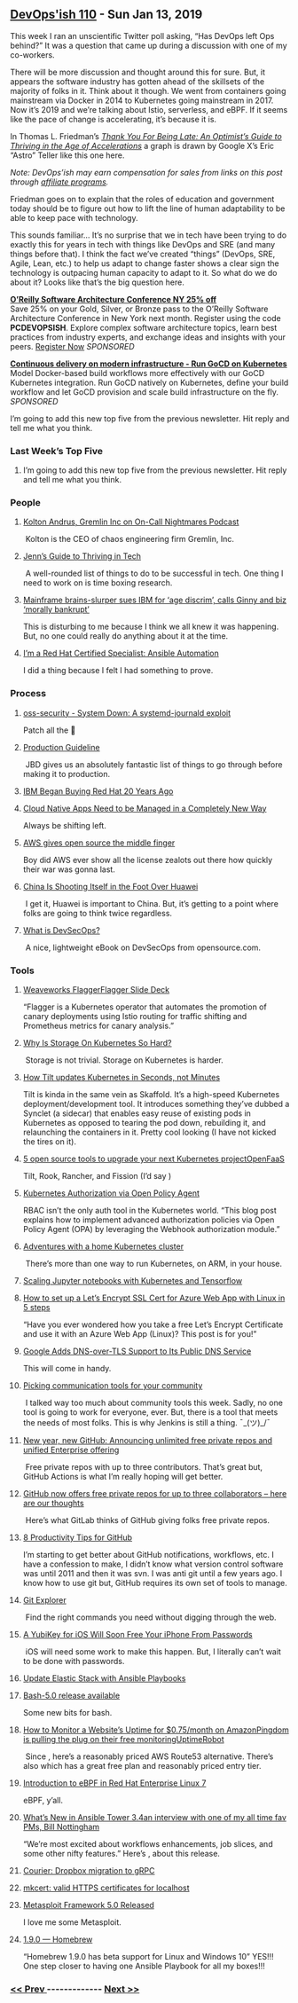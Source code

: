 ## [DevOps'ish 110](https://devopsish.com/110) - Sun Jan 13, 2019

This week I ran an unscientific Twitter poll asking, “Has DevOps left Ops behind?” It was a question that came up during a discussion with one of my co-workers.

There will be more discussion and thought around this for sure. But, it appears the software industry has gotten ahead of the skillsets of the majority of folks in it. Think about it though. We went from containers going mainstream via Docker in 2014 to Kubernetes going mainstream in 2017. Now it’s 2019 and we’re talking about Istio, serverless, and eBPF. If it seems like the pace of change is accelerating, it’s because it is.

In Thomas L. Friedman’s <a href="https://amzn.to/2SSD4mr"><em>Thank You For Being Late: An Optimist’s Guide to Thriving in the Age of Accelerations</em></a> a graph is drawn by Google X’s Eric “Astro” Teller like this one here.

<em>Note: DevOps’ish may earn compensation for sales from links on this post through <a href="../terms/">affiliate programs</a>.</em>

Friedman goes on to explain that the roles of education and government today should be to figure out how to lift the line of human adaptability to be able to keep pace with technology.

This sounds familiar… It’s no surprise that we in tech have been trying to do exactly this for years in tech with things like DevOps and SRE (and many things before that). I think the fact we’ve created “things” (DevOps, SRE, Agile, Lean, etc.) to help us adapt to change faster shows a clear sign the technology is outpacing human capacity to adapt to it. So what do we do about it? Looks like that’s the big question here.

<a href="http://www.oreilly.com/pub/cpc/187994"><strong>O’Reilly Software Architecture Conference NY 25% off</strong></a><br/>Save 25% on your Gold, Silver, or Bronze pass to the O’Reilly Software Architecture Conference in New York next month. Register using the code <strong>PCDEVOPSISH</strong>. Explore complex software architecture topics, learn best practices from industry experts, and exchange ideas and insights with your peers. <a href="http://www.oreilly.com/pub/cpc/187994">Register Now</a> <em>SPONSORED</em>

<a href="https://www.gocd.org/kubernetes"><strong>Continuous delivery on modern infrastructure - Run GoCD on Kubernetes</strong></a><br/>Model Docker-based build workflows more effectively with our GoCD Kubernetes integration. Run GoCD natively on Kubernetes, define your build workflow and let GoCD provision and scale build infrastructure on the fly. <em>SPONSORED</em>

I’m going to add this new top five from the previous newsletter. Hit reply and tell me what you think.

### Last Week’s Top Five

1. []()

    I’m going to add this new top five from the previous newsletter. Hit reply and tell me what you think.
### People

1. [Kolton Andrus, Gremlin Inc on On-Call Nightmares Podcast](https://www.podomatic.com/podcasts/oncallnightmares/episodes/2019-01-10T07_28_49-08_00)

     Kolton is the CEO of chaos engineering firm Gremlin, Inc.
1. [Jenn’s Guide to Thriving in Tech](https://dev.to/geekgalgroks/jenns-guide-to-thriving-in-tech-4k91)

     A well-rounded list of things to do to be successful in tech. One thing I need to work on is time boxing research.
1. [Mainframe brains-slurper sues IBM for ‘age discrim’, calls Ginny and biz ‘morally bankrupt’](https://www.theregister.co.uk/2019/01/07/ibm_age_discrimination_lawsuit/)

     This is disturbing to me because I think we all knew it was happening. But, no one could really do anything about it at the time.
1. [I’m a Red Hat Certified Specialist: Ansible Automation](https://chrisshort.net/im-a-red-hat-certified-specialist-ansible-automation/)

     I did a thing because I felt I had something to prove.
### Process

1. [oss-security - System Down: A systemd-journald exploit](https://www.openwall.com/lists/oss-security/2019/01/09/3)

     Patch all the 🍑
1. [Production Guideline](https://medium.com/@rakyll/production-guideline-9d5d10c8f1e)

     JBD gives us an absolutely fantastic list of things to go through before making it to production.
1. [IBM Began Buying Red Hat 20 Years Ago](https://www.linuxjournal.com/content/ibm-began-buying-red-hat-20-years-ago)

    
1. [Cloud Native Apps Need to be Managed in a Completely New Way](https://thenewstack.io/cloud-native-apps-need-to-be-managed-in-a-completely-new-way/)

     Always be shifting left.
1. [AWS gives open source the middle finger](https://techcrunch.com/2019/01/09/aws-gives-open-source-the-middle-finger/)

     Boy did AWS ever show all the license zealots out there how quickly their war was gonna last.
1. [China Is Shooting Itself in the Foot Over Huawei](https://foreignpolicy.com/2019/01/07/china-is-shooting-itself-in-the-foot-over-huawei/)

     I get it, Huawei is important to China. But, it’s getting to a point where folks are going to think twice regardless.
1. [What is DevSecOps?](https://opensource.com/article/19/1/what-devsecops)

     A nice, lightweight eBook on DevSecOps from opensource.com.
### Tools

1. [Weaveworks FlaggerFlagger Slide Deck](https://flagger.app/)

     “Flagger is a Kubernetes operator that automates the promotion of canary deployments using Istio routing for traffic shifting and Prometheus metrics for canary analysis.”
1. [Why Is Storage On Kubernetes So Hard?](https://softwareengineeringdaily.com/2019/01/11/why-is-storage-on-kubernetes-is-so-hard/)

     Storage is not trivial. Storage on Kubernetes is harder.
1. [How Tilt updates Kubernetes in Seconds, not Minutes](https://medium.com/windmill-engineering/how-tilt-updates-kubernetes-in-seconds-not-minutes-28ddffe2d79f)

     Tilt is kinda in the same vein as Skaffold. It’s a high-speed Kubernetes deployment/development tool. It introduces something they’ve dubbed a Synclet (a sidecar) that enables easy reuse of existing pods in Kubernetes as opposed to tearing the pod down, rebuilding it, and relaunching the containers in it. Pretty cool looking (I have not kicked the tires on it).
1. [5 open source tools to upgrade your next Kubernetes projectOpenFaaS](https://jaxenter.com/5-kubernetes-open-source-tools-154333.html)

     Tilt, Rook, Rancher, and Fission (I’d say )
1. [Kubernetes Authorization via Open Policy Agent](https://itnext.io/kubernetes-authorization-via-open-policy-agent-a9455d9d5ceb)

     RBAC isn’t the only auth tool in the Kubernetes world. “This blog post explains how to implement advanced authorization policies via Open Policy Agent (OPA) by leveraging the Webhook authorization module.”
1. [Adventures with a home Kubernetes cluster](https://blog.marshallbrekka.com/post/2019-01-05/home-kubernetes-cluster/)

     There’s more than one way to run Kubernetes, on ARM, in your house.
1. [Scaling Jupyter notebooks with Kubernetes and Tensorflow](https://learnk8s.io/blog/scaling-machine-learning-with-kubeflow-tensorflow)

    
1. [How to set up a Let’s Encrypt SSL Cert for Azure Web App with Linux in 5 steps](https://jessicadeen.com/how-to-manually-setup-a-lets-encrypt-ssl-cert-for-azure-web-app-with-linux/)

     “Have you ever wondered how you take a free Let’s Encrypt Certificate and use it with an Azure Web App (Linux)? This post is for you!”
1. [Google Adds DNS-over-TLS Support to Its Public DNS Service](https://www.bleepingcomputer.com/news/google/google-adds-dns-over-tls-support-to-its-public-dns-service/)

     This will come in handy.
1. [Picking communication tools for your community](https://funnelfiasco.com/blog/2019/01/07/picking-communication-tools-for-your-community/)

     I talked way too much about community tools this week. Sadly, no one tool is going to work for everyone, ever. But, there is a tool that meets the needs of most folks. This is why Jenkins is still a thing. ¯\_(ツ)_/¯
1. [New year, new GitHub: Announcing unlimited free private repos and unified Enterprise offering](https://blog.github.com/2019-01-07-new-year-new-github/)

     Free private repos with up to three contributors. That’s great but, GitHub Actions is what I’m really hoping will get better.
1. [GitHub now offers free private repos for up to three collaborators – here are our thoughts](https://about.gitlab.com/2019/01/07/github-offering-free-private-repos-for-up-to-three-collaborators/)

     Here’s what GitLab thinks of GitHub giving folks free private repos.
1. [8 Productivity Tips for GitHub](https://dev.to/_darrenburns/8-productivity-tips-for-github-44kn)

     I’m starting to get better about GitHub notifications, workflows, etc. I have a confession to make, I didn’t know what version control software was until 2011 and then it was svn. I was anti git until a few years ago. I know how to use git but, GitHub requires its own set of tools to manage.
1. [Git Explorer](https://gitexplorer.com/)

     Find the right commands you need without digging through the web.
1. [A YubiKey for iOS Will Soon Free Your iPhone From Passwords](https://www.wired.com/story/yubikey-lightning-ios-authentication-passwords/)

     iOS will need some work to make this happen. But, I literally can’t wait to be done with passwords.
1. [Update Elastic Stack with Ansible Playbooks](https://www.toptal.com/ansible/update-elastic-stack-ansible-playbooks)

    
1. [Bash-5.0 release available](http://lists.gnu.org/archive/html/bug-bash/2019-01/msg00063.html)

     Some new bits for bash.
1. [How to Monitor a Website’s Uptime for $0.75/month on AmazonPingdom is pulling the plug on their free monitoringUptimeRobot](https://danielmiessler.com/blog/how-to-monitor-a-website-for-0-75-month-on-amazon/)

     Since , here’s a reasonably priced AWS Route53 alternative. There’s also  which has a great free plan and reasonably priced entry tier.
1. [Introduction to eBPF in Red Hat Enterprise Linux 7](https://www.redhat.com/en/blog/introduction-ebpf-red-hat-enterprise-linux-7)

     eBPF, y’all.
1. [What’s New in Ansible Tower 3.4an interview with one of my all time fav PMs, Bill Nottingham](https://www.ansible.com/blog/whats-new-in-ansible-tower-3.4)

     “We’re most excited about workflows enhancements, job slices, and some other nifty features.” Here’s , about this release.
1. [Courier: Dropbox migration to gRPC](https://blogs.dropbox.com/tech/2019/01/courier-dropbox-migration-to-grpc/)

    
1. [mkcert: valid HTTPS certificates for localhost](https://blog.filippo.io/mkcert-valid-https-certificates-for-localhost/)

    
1. [Metasploit Framework 5.0 Released](https://blog.rapid7.com/2019/01/10/metasploit-framework-5-0-released/)

     I love me some Metasploit.
1. [1.9.0 — Homebrew](https://brew.sh/2019/01/09/homebrew-1.9.0/)

     “Homebrew 1.9.0 has beta support for Linux and Windows 10” YES!!! One step closer to having one Ansible Playbook for all my boxes!!!

### [ << Prev ](devopsweekly-109.md) ------------- [ Next >> ](devopsweekly-111.md)